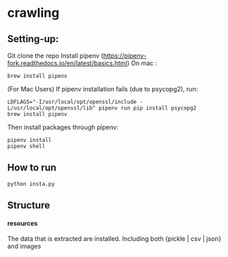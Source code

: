 # crawling

## Setting-up:
Git clone the repo
Install pipenv (https://pipenv-fork.readthedocs.io/en/latest/basics.html)
On mac :
```
brew install pipenv
```

(For Mac Users) If pipenv installation fails (due to psycopg2), run:

```
LDFLAGS="-I/usr/local/opt/openssl/include -L/usr/local/opt/openssl/lib" pipenv run pip install psycopg2
brew install pipenv
```

Then install packages through pipenv:

```
pipenv install
pipenv shell
```
## How to run
```
python insta.py
```

## Structure

#### resources
The data that is extracted are installed. Including both {pickle | csv | json} and images
